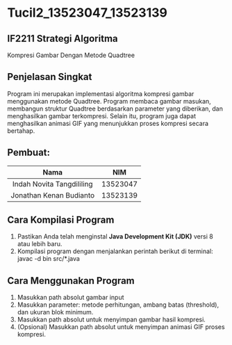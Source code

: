 # Tucil2_13523047_13523139

## IF2211 Strategi Algoritma
Kompresi Gambar Dengan Metode Quadtree

## Penjelasan Singkat
Program ini merupakan implementasi algoritma kompresi gambar menggunakan metode Quadtree. Program membaca gambar masukan, membangun struktur Quadtree berdasarkan parameter yang diberikan, dan menghasilkan gambar terkompresi. Selain itu, program juga dapat menghasilkan animasi GIF yang menunjukkan proses kompresi secara bertahap.

## Pembuat:

| Nama                      | NIM      |
|:-------------------------:|:--------:|
| Indah Novita Tangdililing | 13523047 |
| Jonathan Kenan Budianto   | 13523139 |

## Cara Kompilasi Program
1. Pastikan Anda telah menginstal **Java Development Kit (JDK)** versi 8 atau lebih baru.
2. Kompilasi program dengan menjalankan perintah berikut di terminal:
   javac -d bin src/*.java

## Cara Menggunakan Program 
1. Masukkan path absolut gambar input
2. Masukkan parameter: metode perhitungan, ambang batas (threshold), dan ukuran blok minimum.
3. Masukkan path absolut untuk menyimpan gambar hasil kompresi.
4. (Opsional) Masukkan path absolut untuk menyimpan animasi GIF proses kompresi.